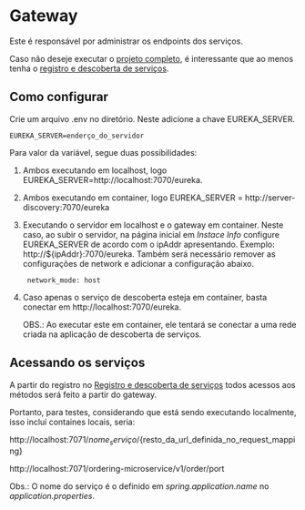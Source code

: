 # Gateway

Este é responsável por administrar os endpoints dos serviços.

Caso não deseje executar o [projeto completo](https://github.com/fysabelah/order-management-system), é interessante que ao menos tenha o [registro e descoberta de serviços](https://github.com/fysabelah/registration-discovery-services-order-management).

## Como configurar

Crie um arquivo .env no diretório. Neste adicione a chave EUREKA_SERVER.

    EUREKA_SERVER=enderço_do_servidor

Para valor da variável, segue duas possibilidades:
1. Ambos executando em localhost, logo EUREKA_SERVER=http://localhost:7070/eureka.
2. Ambos executando em container, logo EUREKA_SERVER = http://server-discovery:7070/eureka
3. Executando o servidor em localhost e o gateway em container. Neste caso, ao subir o servidor, na página inicial em 
_Instace Info_ configure EUREKA_SERVER de acordo com o ipAddr apresentando. Exemplo: http://${ipAddr}:7070/eureka.
Também será necessário remover as configurações de network e adicionar a configuração abaixo.
 
        network_mode: host
4. Caso apenas o serviço de descoberta esteja em container, basta conectar em http://localhost:7070/eureka.


      OBS.: Ao executar este em container, ele tentará se conectar a uma rede criada na aplicação de descoberta de serviços.

## Acessando os serviços

A partir do registro no [Registro e descoberta de serviços](https://github.com/fysabelah/registration-discovery-services-order-management) todos acessos 
aos métodos será feito a partir do gateway.

Portanto, para testes, considerando que está sendo executando localmente, isso inclui containes locais, seria:

   http://localhost:7071/${nome_serviço}/${resto_da_url_definida_no_request_mapping}

   http://localhost:7071/ordering-microservice/v1/order/port
   
Obs.: O nome do serviço é o definido em *spring.application.name* no _application.properties_.
